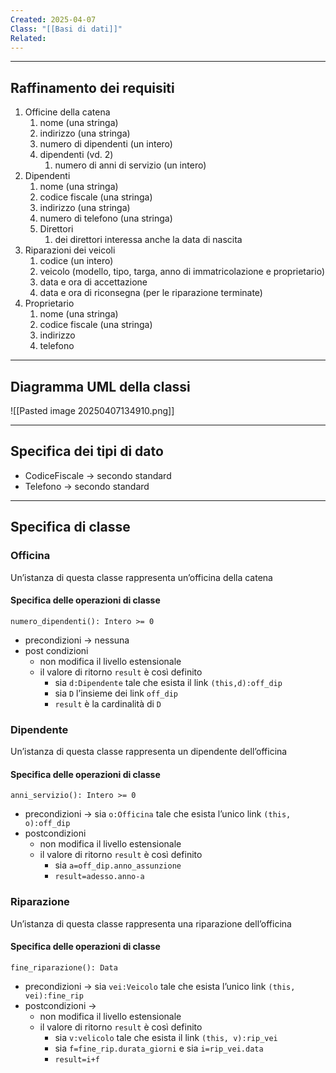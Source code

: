 ```yaml
---
Created: 2025-04-07
Class: "[[Basi di dati]]"
Related:
---
```

---
## Raffinamento dei requisiti
1. Officine della catena
	1. nome (una stringa)
	2. indirizzo (una stringa)
	3. numero di dipendenti (un intero)
	4. dipendenti (vd. 2)
		1. numero di anni di servizio (un intero)
2. Dipendenti
	1. nome (una stringa)
	2. codice fiscale (una stringa)
	3. indirizzo (una stringa)
	4. numero di telefono (una stringa)
	5. Direttori
		1. dei direttori interessa anche la data di nascita
3. Riparazioni dei veicoli
	1. codice (un intero)
	2. veicolo (modello, tipo, targa, anno di immatricolazione e proprietario)
	3. data e ora di accettazione
	4. data e ora di riconsegna (per le riparazione terminate)
4. Proprietario
	1. nome (una stringa)
	2. codice fiscale (una stringa)
	3. indirizzo
	4. telefono

---
## Diagramma UML della classi
![[Pasted image 20250407134910.png]]

---
## Specifica dei tipi di dato
- CodiceFiscale → secondo standard
- Telefono → secondo standard

---
## Specifica di classe
### Officina
Un’istanza di questa classe rappresenta un’officina della catena
#### Specifica delle operazioni di classe
`numero_dipendenti(): Intero >= 0`
- precondizioni → nessuna
- post condizioni
	- non modifica il livello estensionale
	- il valore di ritorno `result` è così definito
		- sia `d:Dipendente` tale che esista il link `(this,d):off_dip`
		- sia `D` l’insieme dei link `off_dip`
		- `result` è la cardinalità di `D`

### Dipendente
Un’istanza di questa classe rappresenta un dipendente dell’officina
#### Specifica delle operazioni di classe
`anni_servizio(): Intero >= 0`
- precondizioni → sia `o:Officina` tale che esista l’unico link `(this, o):off_dip`
- postcondizioni
	- non modifica il livello estensionale
	- il valore di ritorno `result` è così definito
		- sia `a=off_dip.anno_assunzione`
		- `result=adesso.anno-a`

### Riparazione
Un’istanza di questa classe rappresenta una riparazione dell’officina
#### Specifica delle operazioni di classe
`fine_riparazione(): Data`
- precondizioni → sia `vei:Veicolo` tale che esista l’unico link `(this, vei):fine_rip`
- postcondizioni → 
	- non modifica il livello estensionale
	- il valore di ritorno `result` è così definito
		- sia `v:velicolo` tale che esista il link `(this, v):rip_vei`
		- sia `f=fine_rip.durata_giorni` e sia `i=rip_vei.data`
		- `result=i+f`
